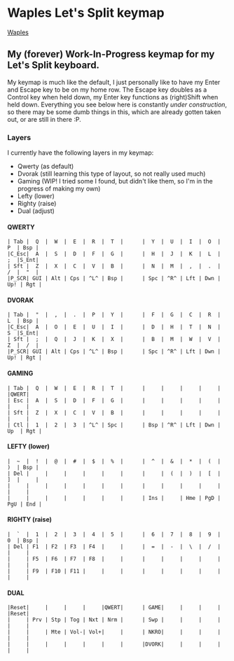 # Waples Let's Split keymap
[Waples](https://www.github.com/Waples)

## My (forever) Work-In-Progress keymap for my Let's Split keyboard.
My keymap is much like the default, I just personally like to have my Enter and Escape key to be on my home row. The Escape key doubles as a Control key when held down, my Enter key functions as (right)Shift when held down.
Everything you see below here is constantly *under construction*, so there may be some dumb things in this, which are already gotten taken out, or are still in there :P.

### Layers
I currently have the following layers in my keymap:
* Qwerty 	(as default)
* Dvorak	(still learning this type of layout, so not really used much)
* Gaming	(WIP! I tried some I found, but didn't like them, so I'm in the progress of making my own)
* Lefty		(lower)
* Righty	(raise)
* Dual		(adjust)

#### QWERTY
	| Tab |  Q  |  W  |  E  |  R  |  T  |      |  Y  |  U  |  I  |  O  |  P  | Bsp |
	|C_Esc|  A  |  S  |  D  |  F  |  G  |      |  H  |  J  |  K  |  L  |  ;  |S_Ent|
	| Sft |  Z  |  X  |  C  |  V  |  B  |      |  N  |  M  |  ,  |  .  |  /  |  "  |
	|P_SCR| GUI | Alt | Cps | ^L^ | Bsp |      | Spc | ^R^ | Lft | Dwn | Up! | Rgt |


#### DVORAK
	| Tab |  "  |  ,  |  .  |  P  |  Y  |      |  F  |  G  |  C  |  R  |  L  | Bsp |
	|C_Esc|  A  |  O  |  E  |  U  |  I  |      |  D  |  H  |  T  |  N  |  S  |S_Ent|
	| Sft |  ;  |  Q  |  J  |  K  |  X  |      |  B  |  M  |  W  |  V  |  Z  |  /  |
	|P_SCR| GUI | Alt | Cps | ^L^ | Bsp |      | Spc | ^R^ | Lft | Dwn | Up! | Rgt |


#### GAMING
	| Tab |  Q  |  W  |  E  |  R  |  T  |      |     |     |     |     |     |QWERT|
	| Esc |  A  |  S  |  D  |  F  |  G  |      |     |     |     |     |     |     |
	| Sft |  Z  |  X  |  C  |  V  |  B  |      |     |     |     |     |     |     |
	| Ctl |  1  |  2  |  3  | ^L^ | Spc |      | Bsp | ^R^ | Lft | Dwn | Up  | Rgt |


#### LEFTY	(lower)
	|  ~  |  !  |  @  |  #  |  $  |  %  |      |  ^  |  &  |  *  |  (  |  )  | Bsp |
	| Del |     |     |     |     |     |      |     |  (  |  )  |  [  |  ]  |     |
	|     |     |     |     |     |     |      |     |     |     |     |     |     |
	|     |     |     |     |     |     |      | Ins |     | Hme | PgD | PgU | End |


#### RIGHTY	(raise)
	|  `  |  1  |  2  |  3  |  4  |  5  |      |  6  |  7  |  8  |  9  |  0  | Bsp |
	| Del | F1  | F2  | F3  | F4  |     |      |  =  |  -  |  \  |  /  |     |     |
	|     | F5  | F6  | F7  | F8  |     |      |     |     |     |     |     |     |
	|     | F9  | F10 | F11 |     |     |      |     |     |     |     |     |     |


#### DUAL
	|Reset|     |     |     |     |QWERT|      | GAME|     |     |     |     |Reset|
	|     | Prv | Stp | Tog | Nxt | Nrm |      | Swp |     |     |     |     |     |
	|     |     | Mte | Vol-| Vol+|     |      | NKRO|     |     |     |     |     |
	|     |     |     |     |     |     |      |DVORK|     |     |     |     |     |
